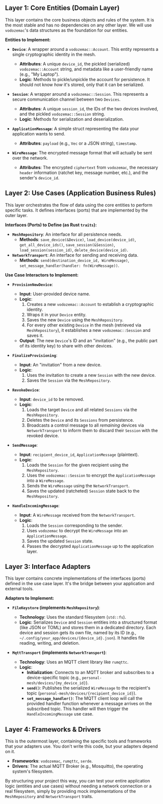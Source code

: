 ## Layer 1: Core Entities (Domain Layer)

This layer contains the core business objects and rules of the system. It is the most stable and has no dependencies on any other layer. We will use `vodozemac`'s data structures as the foundation for our entities.

**Entities to Implement:**
*   **`Device`**: A wrapper around a `vodozemac::Account`. This entity represents a single cryptographic identity in the mesh.
    *   **Attributes**: A unique `device_id`, the pickled (serialized) `vodozemac::Account` string, and metadata like a user-friendly name (e.g., "My Laptop").
    *   **Logic**: Methods to pickle/unpickle the account for persistence. It should not know *how* it's stored, only that it can be serialized.

*   **`Session`**: A wrapper around a `vodozemac::Session`. This represents a secure communication channel between two `Devices`.
    *   **Attributes**: A unique `session_id`, the IDs of the two devices involved, and the pickled `vodozemac::Session` string.
    *   **Logic**: Methods for serialization and deserialization.

*   **`ApplicationMessage`**: A simple struct representing the data your application wants to send.
    *   **Attributes**: `payload` (e.g., `Vec` or a JSON string), `timestamp`.

*   **`WireMessage`**: The encrypted message format that will actually be sent over the network.
    *   **Attributes**: The encrypted `ciphertext` from `vodozemac`, the necessary `header` information (ratchet key, message number, etc.), and the sender's `device_id`.

## Layer 2: Use Cases (Application Business Rules)

This layer orchestrates the flow of data using the core entities to perform specific tasks. It defines interfaces (ports) that are implemented by the outer layer.

**Interfaces (Ports) to Define (as Rust `traits`):**
*   **`MeshRepository`**: An interface for all persistence needs.
    *   **Methods**: `save_device(&Device)`, `load_device(device_id)`, `get_all_device_ids()`, `save_session(&Session)`, `load_session(session_id)`, `delete_device(device_id)`.
*   **`NetworkTransport`**: An interface for sending and receiving data.
    *   **Methods**: `send(destination_device_id, WireMessage)`, `set_message_handler(handler: fn(WireMessage))`.

**Use Case Interactors to Implement:**
*   **`ProvisionNewDevice`**:
    *   **Input**: User-provided device name.
    *   **Logic**:
        1.  Creates a new `vodozemac::Account` to establish a cryptographic identity.
        2.  Wraps it in your `Device` entity.
        3.  Saves the new `Device` using the `MeshRepository`.
        4.  For every other existing `Device` in the mesh (retrieved via `MeshRepository`), it establishes a new `vodozemac::Session` and saves it.
    *   **Output**: The new `Device`'s ID and an "invitation" (e.g., the public part of its identity key) to share with other devices.

*   **`FinalizeProvisioning`**:
    *   **Input**: An "invitation" from a new device.
    *   **Logic**:
        1.  Uses the invitation to create a new `Session` with the new device.
        2.  Saves the `Session` via the `MeshRepository`.

*   **`RevokeDevice`**:
    *   **Input**: `device_id` to be removed.
    *   **Logic**:
        1.  Loads the target `Device` and all related `Sessions` via the `MeshRepository`.
        2.  Deletes the `Device` and its `Sessions` from persistence.
        3.  Broadcasts a control message to all *remaining* devices via `NetworkTransport` to inform them to discard their `Session` with the revoked device.

*   **`SendMessage`**:
    *   **Input**: `recipient_device_id`, `ApplicationMessage` (plaintext).
    *   **Logic**:
        1.  Loads the `Session` for the given recipient using the `MeshRepository`.
        2.  Uses the `vodozemac::Session` to encrypt the `ApplicationMessage` into a `WireMessage`.
        3.  Sends the `WireMessage` using the `NetworkTransport`.
        4.  Saves the updated (ratcheted) `Session` state back to the `MeshRepository`.

*   **`HandleIncomingMessage`**:
    *   **Input**: A `WireMessage` received from the `NetworkTransport`.
    *   **Logic**:
        1.  Loads the `Session` corresponding to the sender.
        2.  Uses `vodozemac` to decrypt the `WireMessage` into an `ApplicationMessage`.
        3.  Saves the updated `Session` state.
        4.  Passes the decrypted `ApplicationMessage` up to the application layer.

## Layer 3: Interface Adapters

This layer contains concrete implementations of the interfaces (ports) defined in the use case layer. It's the bridge between your application and external tools.

**Adapters to Implement:**
*   **`FileKeystore` (implements `MeshRepository`)**:
    *   **Technology**: Uses the standard filesystem (`std::fs`).
    *   **Logic**: Serializes `Device` and `Session` entities into a structured format (like JSON or TOML) and stores them in a dedicated directory. Each device and session gets its own file, named by its ID (e.g., `~/.config/your_app/devices/{device_id}.json`). It handles file reading, writing, and deletion.

*   **`MqttTransport` (implements `NetworkTransport`)**:
    *   **Technology**: Uses an MQTT client library like `rumqttc`.
    *   **Logic**:
        *   **Initialization**: Connects to an MQTT broker and subscribes to a device-specific topic (e.g., `personal-mesh/devices/{my_device_id}`).
        *   **`send()`**: Publishes the serialized `WireMessage` to the recipient's topic (`personal-mesh/devices/{recipient_device_id}`).
        *   **`set_message_handler()`**: The MQTT client loop will call the provided handler function whenever a message arrives on the subscribed topic. This handler will then trigger the `HandleIncomingMessage` use case.

## Layer 4: Frameworks & Drivers

This is the outermost layer, containing the specific tools and frameworks that your adapters use. You don't write this code, but your adapters depend on it.
*   **Frameworks**: `vodozemac`, `rumqttc`, `serde`.
*   **Drivers**: The actual MQTT Broker (e.g., Mosquitto), the operating system's filesystem.

By structuring your project this way, you can test your entire application logic (entities and use cases) without needing a network connection or a real filesystem, simply by providing mock implementations of the `MeshRepository` and `NetworkTransport` traits.